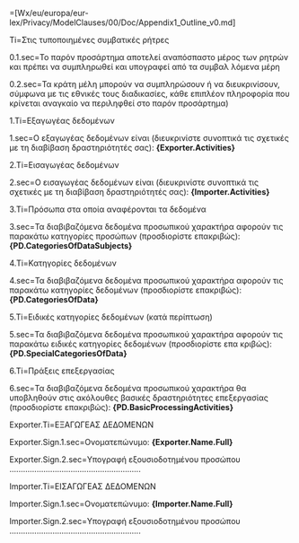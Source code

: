 =[Wx/eu/europa/eur-lex/Privacy/ModelClauses/00/Doc/Appendix1_Outline_v0.md]

Ti=Στις τυποποιημένες συμβατικές ρήτρες

0.1.sec=Το παρόν προσάρτημα αποτελεί αναπόσπαστο μέρος των ρητρών και πρέπει να συμπληρωθεί και υπογραφεί από τα συμβαλ λόμενα μέρη

0.2.sec=Τα κράτη μέλη μπορούν να συμπληρώσουν ή να διευκρινίσουν, σύμφωνα με τις εθνικές τους διαδικασίες, κάθε επιπλέον πληροφορία που κρίνεται αναγκαίο να περιληφθεί στο παρόν προσάρτημα)

1.Ti=Εξαγωγέας δεδομένων

1.sec=Ο εξαγωγέας δεδομένων είναι (διευκρινίστε συνοπτικά τις σχετικές με τη διαβίβαση δραστηριότητές σας): <b>{Exporter.Activities}</b>

2.Ti=Εισαγωγέας δεδομένων

2.sec=Ο εισαγωγέας δεδομένων είναι (διευκρινίστε συνοπτικά τις σχετικές με τη διαβίβαση δραστηριότητές σας): <b> {Importer.Activities}</b>

3.Ti=Πρόσωπα στα οποία αναφέρονται τα δεδομένα

3.sec=Τα διαβιβαζόμενα δεδομένα προσωπικού χαρακτήρα αφορούν τις παρακάτω κατηγορίες προσώπων (προσδιορίστε επακριβώς): <b>{PD.CategoriesOfDataSubjects}</b>

4.Ti=Κατηγορίες δεδομένων

4.sec=Τα διαβιβαζόμενα δεδομένα προσωπικού χαρακτήρα αφορούν τις παρακάτω κατηγορίες δεδομένων (προσδιορίστε επακριβώς): <b>{PD.CategoriesOfData}</b>

5.Ti=Ειδικές κατηγορίες δεδομένων (κατά περίπτωση)

5.sec=Τα διαβιβαζόμενα δεδομένα προσωπικού χαρακτήρα αφορούν τις παρακάτω ειδικές κατηγορίες δεδομένων (προσδιορίστε επα κριβώς):  <b>{PD.SpecialCategoriesOfData}</b>

6.Ti=Πράξεις επεξεργασίας

6.sec=Τα διαβιβαζόμενα δεδομένα προσωπικού χαρακτήρα θα υποβληθούν στις ακόλουθες βασικές δραστηριότητες επεξεργασίας (προσδιορίστε επακριβώς): <b>{PD.BasicProcessingActivities}</b>

Exporter.Ti=ΕΞΑΓΩΓΕΑΣ ΔΕΔΟΜΕΝΩΝ

Exporter.Sign.1.sec=Ονοματεπώνυμο: <b>{Exporter.Name.Full}</b>

Exporter.Sign.2.sec=Υπογραφή εξουσιοδοτημένου προσώπου ..........................................................

Importer.Ti=ΕΙΣΑΓΩΓΕΑΣ ΔΕΔΟΜΕΝΩΝ

Importer.Sign.1.sec=Ονοματεπώνυμο:  <b>{Importer.Name.Full}</b>

Importer.Sign.2.sec=Υπογραφή εξουσιοδοτημένου προσώπου ..........................................................
